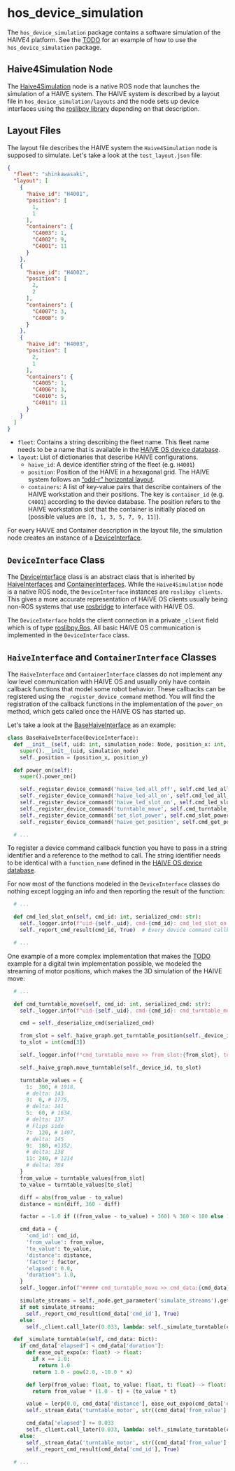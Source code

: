 # hos_device_simulation

The `hos_device_simulation` package contains a software simulation of the HAIVE4 platform. See the [TODO](TODO) for an example of how to use the `hos_device_simulation` package.

## Haive4Simulation Node

The [Haive4Simulation](https://github.com/Molcure/HAIVE-OS/blob/main/src/hos_device_simulation/hos_device_simulation/simulation.py#L19) node is a native ROS node that launches the simulation of a HAIVE system. The HAIVE system is described by a layout file in `hos_device_simulation/layouts` and the node sets up device interfaces using the [roslibpy library](https://roslibpy.readthedocs.io/en/latest/) depending on that description.

## Layout Files

The layout file describes the HAIVE system the `Haive4Simulation` node is supposed to simulate. Let's take a look at the `test_layout.json` file:

```json
{
  "fleet": "shinkawasaki",
  "layout": [
    {
      "haive_id": "H4001",
      "position": [
        1, 
        1
      ],
      "containers": {
        "C4003": 1,
        "C4002": 9,
        "C4001": 11
      }
    },
    {
      "haive_id": "H4002",
      "position": [
        2,
        2
      ],
      "containers": {
        "C4007": 3,
        "C4008": 9
      }
    },
    {
      "haive_id": "H4003",
      "position": [
        2,
        1
      ],
      "containers": {
        "C4005": 1,
        "C4006": 3,
        "C4010": 5,
        "C4011": 11
      }
    }
  ]
}
```

- `fleet`: Contains a string describing the fleet name. This fleet name needs to be a name that is available in the [HAIVE OS device database](https://github.com/Molcure/HAIVE-OS/blob/master/docs/hos_device_layer/?id=haive-os-device-database).
- `layout`: List of dictionaries that describe HAIVE configurations.
  - `haive_id`: A device identifier string of the fleet (e.g. `H4001`)
  - `position`: Position of the HAIVE in a hexagonal grid. The HAIVE system follows an [“odd-r” horizontal layout](https://www.redblobgames.com/grids/hexagons/#coordinates).
  - `containers`: A list of key-value pairs that describe containers of the HAIVE workstation and their positions. The key is `container_id` (e.g. `C4001`) according to the device database. The position refers to the HAIVE workstation slot that the container is initially placed on (possible values are `[0, 1, 3, 5, 7, 9, 11]`).

For every HAIVE and Container description in the layout file, the simulation node creates an instance of a [DeviceInterface](https://github.com/Molcure/HAIVE-OS/blob/main/src/hos_device_simulation/hos_device_simulation/device_interface.py#L12).

## `DeviceInterface` Class

The [DeviceInterface](https://github.com/Molcure/HAIVE-OS/blob/main/src/hos_device_simulation/hos_device_simulation/device_interface.py) class is an abstract class that is inherited by [HaiveInterfaces](https://github.com/Molcure/HAIVE-OS/blob/main/src/hos_device_simulation/hos_device_simulation/interfaces_haive.py) and [ContainerInterfaces](https://github.com/Molcure/HAIVE-OS/blob/main/src/hos_device_simulation/hos_device_simulation/interfaces_container.py). While the `Haive4Simulation` node is a native ROS node, the `DeviceInterface` instances are `roslibpy clients`. This gives a more accurate representation of HAIVE OS clients usually being non-ROS systems that use [rosbridge](https://github.com/RobotWebTools/rosbridge_suite) to interface with HAIVE OS.

The `DeviceInterface` holds the client connection in a private `_client` field which is of type [roslibpy.Ros](https://roslibpy.readthedocs.io/en/latest/reference/index.html). All basic HAIVE OS communication is implemented in the `DeviceInterface` class.

## `HaiveInterface` and `ContainerInterface` Classes

The `HaiveInterface` and `ContainerInterface` classes do not implement any low level communication with HAIVE OS and usually only have contain callback functions that model some robot behavior. These callbacks can be registered using the `_register_device_command` method. You will find the registration of the callback functions in the implementation of the `power_on` method, which gets called once the HAIVE OS has started up.

Let's take a look at the [BaseHaiveInterface](https://github.com/Molcure/HAIVE-OS/blob/main/src/hos_device_simulation/hos_device_simulation/interfaces_haive.py#L8) as an example:

```python
class BaseHaiveInterface(DeviceInterface):
  def __init__(self, uid: int, simulation_node: Node, position_x: int, position_y: int) -> None:
    super().__init__(uid, simulation_node)
    self._position = (position_x, position_y)

  def power_on(self):
    super().power_on()

    self._register_device_command('haive_led_all_off', self.cmd_led_all_off)
    self._register_device_command('haive_led_all_on', self.cmd_led_all_on)
    self._register_device_command('haive_led_slot_on', self.cmd_led_slot_on)
    self._register_device_command('turntable_move', self.cmd_turntable_move)
    self._register_device_command('set_slot_power', self.cmd_slot_power)
    self._register_device_command('haive_get_position', self.cmd_get_position)

  # ...
```

To register a device command callback function you have to pass in a string identifier and a reference to the method to call. The string identifier needs to be identical with a `function_name` defined in the [HAIVE OS device database](https://github.com/Molcure/HAIVE-OS/blob/master/docs/hos_device_layer/?id=haive-os-device-database).

For now  most of the functions modeled in the `DeviceInterface` classes do nothing except logging an info and then reporting the result of the function:

```python
  # ...

  def cmd_led_slot_on(self, cmd_id: int, serialized_cmd: str):
    self._logger.info(f"uid-{self._uid}, cmd-{cmd_id}: cmd_led_slot_on >> {serialized_cmd}")
    self._report_cmd_result(cmd_id, True)  # Every device command callback needs to send a result when the command has finished

  # ...

```

One example of a more complex implementation that makes the [TODO](TODO) example for a digital twin implementation possible, we modeled the streaming of motor positions, which makes the 3D simulation of the HAIVE move:

```python
  # ...

  def cmd_turntable_move(self, cmd_id: int, serialized_cmd: str):
    self._logger.info(f"uid-{self._uid}, cmd-{cmd_id}: cmd_turntable_move >> {serialized_cmd}")

    cmd = self._deserialize_cmd(serialized_cmd)

    from_slot = self._haive_graph.get_turntable_position(self._device_id)
    to_slot = int(cmd[3])

    self._logger.info(f"cmd_turntable_move >> from_slot:{from_slot}, to_slot:{to_slot}")

    self._haive_graph.move_turntable(self._device_id, to_slot)

    turntable_values = {
      1:  300, # 1918,
      # delta: 143
      3:  0, # 1775,
      # delta: 141
      5:  60, # 1634,
      # delta: 137
      # Flips side
      7:  120, # 1497,
      # delta: 145
      9:  180, #1352,
      # delta: 138
      11: 240, # 1214
      # delta: 704
    }
    from_value = turntable_values[from_slot]
    to_value = turntable_values[to_slot]

    diff = abs(from_value - to_value)
    distance = min(diff, 360 - diff)

    factor = -1.0 if ((from_value - to_value) + 360) % 360 < 180 else 1.0

    cmd_data = {
      'cmd_id': cmd_id,
      'from_value': from_value,
      'to_value': to_value,
      'distance': distance,
      'factor': factor,
      'elapsed': 0.0,
      'duration': 1.0,
    }
    self._logger.info(f"##### cmd_turntable_move >> cmd_data:{cmd_data}")

    simulate_streams = self._node.get_parameter('simulate_streams').get_parameter_value().bool_value
    if not simulate_streams:
      self._report_cmd_result(cmd_data['cmd_id'], True)
    else:
      self._client.call_later(0.033, lambda: self._simulate_turntable(cmd_data))

  def _simulate_turntable(self, cmd_data: Dict):
    if cmd_data['elapsed'] < cmd_data['duration']:
      def ease_out_expo(x: float) -> float:
        if x == 1.0:
          return 1.0
        return 1.0 - pow(2.0, -10.0 * x)

      def lerp(from_value: float, to_value: float, t: float) -> float:
        return from_value * (1.0 - t) + (to_value * t)

      value = lerp(0.0, cmd_data['distance'], ease_out_expo(cmd_data['elapsed']/cmd_data['duration']))
      self._stream_data('turntable_motor', str((cmd_data['from_value'] + value * cmd_data['factor']) % 360))

      cmd_data['elapsed'] += 0.033
      self._client.call_later(0.033, lambda: self._simulate_turntable(cmd_data))
    else:
      self._stream_data('turntable_motor', str((cmd_data['from_value'] + cmd_data['distance'] * cmd_data['factor']) % 360))
      self._report_cmd_result(cmd_data['cmd_id'], True)

  # ...
```
